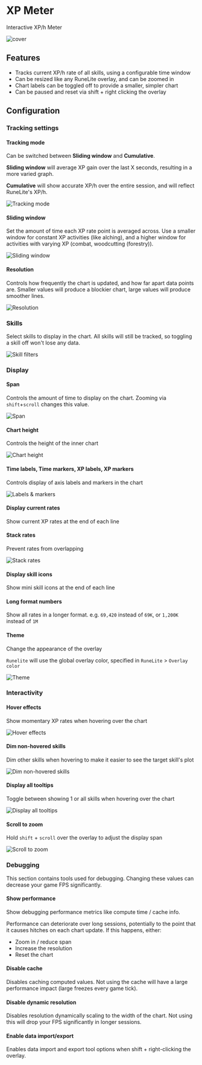 # XP Meter

Interactive XP/h Meter

![cover](docs/cover.png)

## Features

* Tracks current XP/h rate of all skills, using a configurable time window
* Can be resized like any RuneLite overlay, and can be zoomed in
* Chart labels can be toggled off to provide a smaller, simpler chart
* Can be paused and reset via shift + right clicking the overlay

## Configuration

### Tracking settings

#### Tracking mode

Can be switched between **Sliding window** and **Cumulative**. 

**Sliding window** will average XP gain over the last X seconds, resulting in a more varied graph.

**Cumulative** will show accurate XP/h over the entire session, and will reflect RuneLite's XP/h.

![Tracking mode](docs/tracking-mode.gif)

#### Sliding window

Set the amount of time each XP rate point is averaged across. Use a smaller window for constant XP activities (like alching), and a higher window for activities with varying XP (combat, woodcutting (forestry)).

![Sliding window](docs/sliding-window.gif)

#### Resolution

Controls how frequently the chart is updated, and how far apart data points are. Smaller values will produce a blockier chart, large values will produce smoother lines.

![Resolution](docs/resolution.gif)

### Skills

Select skills to display in the chart. All skills will still be tracked, so toggling a skill off won't lose any data.

![Skill filters](docs/skill-filters.gif)

### Display

#### Span

Controls the amount of time to display on the chart. Zooming via `shift`+`scroll` changes this value.

![Span](docs/span.gif)

#### Chart height

Controls the height of the inner chart

![Chart height](docs/chart-height.gif)

#### Time labels, Time markers, XP labels, XP markers

Controls display of axis labels and markers in the chart

![Labels & markers](docs/labels-markers.gif)

#### Display current rates

Show current XP rates at the end of each line

#### Stack rates

Prevent rates from overlapping

![Stack rates](docs/stack-rates.gif)

#### Display skill icons

Show mini skill icons at the end of each line

#### Long format numbers

Show all rates in a longer format. e.g. `69,420` instead of `69K`, or `1,200K` instead of `1M`

#### Theme

Change the appearance of the overlay

`Runelite` will use the global overlay color, specified in `RuneLite` > `Overlay color`

![Theme](docs/theme.gif)

### Interactivity

#### Hover effects

Show momentary XP rates when hovering over the chart

![Hover effects](docs/hover-effects.gif)

#### Dim non-hovered skills

Dim other skills when hovering to make it easier to see the target skill's plot

![Dim non-hovered skills](docs/dim-non-hovered.gif)

#### Display all tooltips

Toggle between showing 1 or all skills when hovering over the chart

![Display all tooltips](docs/display-all-tooltips.gif)

#### Scroll to zoom

Hold `shift` + `scroll` over the overlay to adjust the display span

![Scroll to zoom](docs/scroll-zoom.gif)

### Debugging

This section contains tools used for debugging. Changing these values can decrease your game FPS significantly.

#### Show performance

Show debugging performance metrics like compute time / cache info.

Performance can deteriorate over long sessions, potentially to the point that it causes hitches on each chart update. If this happens, either:
- Zoom in / reduce span
- Increase the resolution
- Reset the chart

#### Disable cache

Disables caching computed values. Not using the cache will have a large performance impact (large freezes every game tick).

#### Disable dynamic resolution

Disables resolution dynamically scaling to the width of the chart. Not using this will drop your FPS significantly in longer sessions.

#### Enable data import/export

Enables data import and export tool options when shift + right-clicking the overlay.